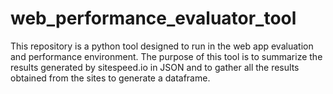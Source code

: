 # web_performance_evaluator_tool
This repository is a python tool designed to run in the web app evaluation and performance environment. The purpose of this tool is to summarize the results generated by sitespeed.io in JSON and to gather all the results obtained from the sites to generate a dataframe.
